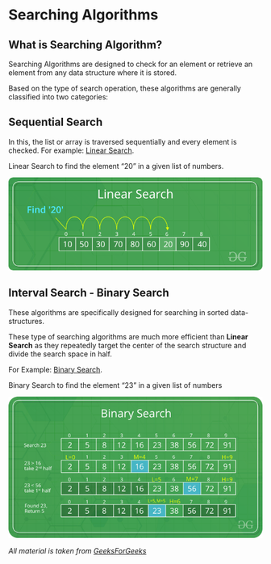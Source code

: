 # Searching Algorithms

## What is Searching Algorithm?
Searching Algorithms are designed to check for an element or retrieve an element from any data structure where it is stored.

Based on the type of search operation, these algorithms are generally classified into two categories:

## Sequential Search 
In this, the list or array is traversed sequentially and every element is checked. 
For example: [Linear Search](https://www.geeksforgeeks.org/linear-search/).

Linear Search to find the element “20” in a given list of numbers.

![Alt text](./Images/Linear-Search1.png)

## Interval Search - Binary Search
These algorithms are specifically designed for searching in sorted data-structures. 

These type of searching algorithms are much more efficient than **Linear Search** as they repeatedly target the center of the search structure and divide the search space in half.

For Example: [Binary Search](https://www.geeksforgeeks.org/binary-search/).

Binary Search to find the element “23” in a given list of numbers

![Alt text](./Images/BinarySearch.png)

*All material is taken from [GeeksForGeeks](https://www.geeksforgeeks.org/searching-algorithms/)*